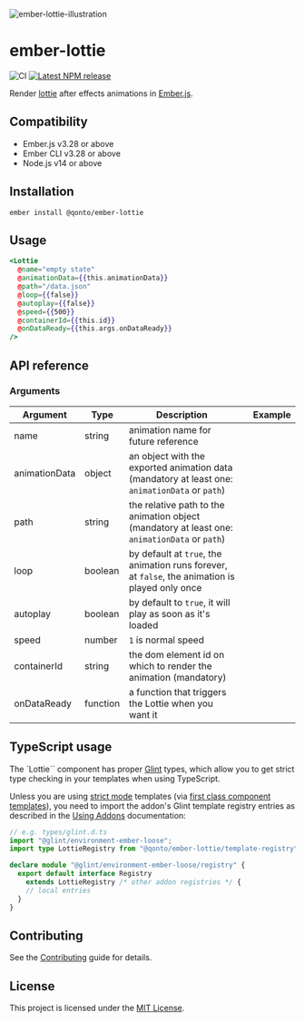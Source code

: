 ![ember-lottie-illustration](https://user-images.githubusercontent.com/15218861/189691066-5fe5bb92-2451-4772-b3e6-978ac207bec2.svg)

# ember-lottie

![CI](https://github.com/qonto/ember-lottie/workflows/CI/badge.svg)
[![Latest NPM release][npm-badge]][npm-badge-url]

[npm-badge]: https://img.shields.io/npm/v/@qonto/ember-lottie.svg
[npm-badge-url]: https://www.npmjs.com/package/@qonto/ember-lottie

Render [lottie](https://github.com/airbnb/lottie-web) after effects animations in [Ember.js](https://emberjs.com).

## Compatibility

- Ember.js v3.28 or above
- Ember CLI v3.28 or above
- Node.js v14 or above

## Installation

```
ember install @qonto/ember-lottie
```

## Usage

```hbs
<Lottie
  @name="empty state"
  @animationData={{this.animationData}}
  @path="/data.json"
  @loop={{false}}
  @autoplay={{false}}
  @speed={{500}}
  @containerId={{this.id}}
  @onDataReady={{this.args.onDataReady}}
/>
```

## API reference

### Arguments

| Argument      | Type     | Description                                                                                     |     | Example |
| ------------- | -------- | ----------------------------------------------------------------------------------------------- | --- | ------- |
| name          | string   | animation name for future reference                                                             |
| animationData | object   | an object with the exported animation data (mandatory at least one: `animationData` or `path`)  |
| path          | string   | the relative path to the animation object (mandatory at least one: `animationData` or `path`)   |
| loop          | boolean  | by default at `true`, the animation runs forever, at `false`, the animation is played only once |
| autoplay      | boolean  | by default to `true`, it will play as soon as it's loaded                                       |
| speed         | number   | `1` is normal speed                                                                             |
| containerId   | string   | the dom element id on which to render the animation (mandatory)                                 |
| onDataReady   | function | a function that triggers the Lottie when you want it                                            |

## TypeScript usage

The `Lottie`` component has proper [Glint](https://github.com/typed-ember/glint) types, which allow you to get strict type checking in your templates when using TypeScript.

Unless you are using [strict mode](http://emberjs.github.io/rfcs/0496-handlebars-strict-mode.html) templates (via [first class component templates](http://emberjs.github.io/rfcs/0779-first-class-component-templates.html)),
you need to import the addon's Glint template registry entries as described in the [Using Addons](https://typed-ember.gitbook.io/glint/using-glint/ember/using-addons#using-glint-enabled-addons) documentation:

```ts
// e.g. types/glint.d.ts
import "@glint/environment-ember-loose";
import type LottieRegistry from "@qonto/ember-lottie/template-registry";

declare module "@glint/environment-ember-loose/registry" {
  export default interface Registry
    extends LottieRegistry /* other addon registries */ {
    // local entries
  }
}
```

## Contributing

See the [Contributing](CONTRIBUTING.md) guide for details.

## License

This project is licensed under the [MIT License](LICENSE.md).
